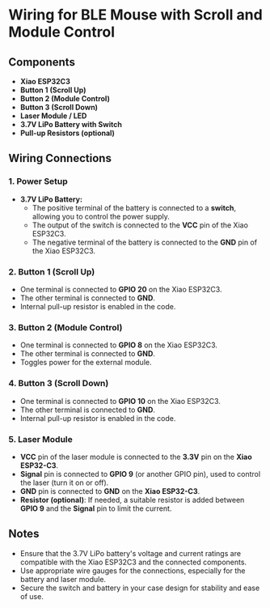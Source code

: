# Wiring for BLE Mouse with Scroll and Module Control  

## Components  
- **Xiao ESP32C3**  
- **Button 1 (Scroll Up)**  
- **Button 2 (Module Control)**  
- **Button 3 (Scroll Down)**  
- **Laser Module / LED**  
- **3.7V LiPo Battery with Switch**  
- **Pull-up Resistors (optional)**  

## Wiring Connections  

### 1. Power Setup  
- **3.7V LiPo Battery:**  
  - The positive terminal of the battery is connected to a **switch**, allowing you to control the power supply.  
  - The output of the switch is connected to the **VCC** pin of the Xiao ESP32C3.  
  - The negative terminal of the battery is connected to the **GND** pin of the Xiao ESP32C3.  

### 2. Button 1 (Scroll Up)  
- One terminal is connected to **GPIO 20** on the Xiao ESP32C3.  
- The other terminal is connected to **GND**.  
- Internal pull-up resistor is enabled in the code.  

### 3. Button 2 (Module Control)  
- One terminal is connected to **GPIO 8** on the Xiao ESP32C3.  
- The other terminal is connected to **GND**.  
- Toggles power for the external module.  

### 4. Button 3 (Scroll Down)  
- One terminal is connected to **GPIO 10** on the Xiao ESP32C3.  
- The other terminal is connected to **GND**.  
- Internal pull-up resistor is enabled in the code.  

### 5. Laser Module
- **VCC** pin of the laser module is connected to the **3.3V** pin on the **Xiao ESP32-C3**.
- **Signal** pin is connected to **GPIO 9** (or another GPIO pin), used to control the laser (turn it on or off).
- **GND** pin is connected to **GND** on the **Xiao ESP32-C3**.
- **Resistor (optional)**: If needed, a suitable resistor is added between **GPIO 9** and the **Signal** pin to limit the current.


## Notes  
- Ensure that the 3.7V LiPo battery's voltage and current ratings are compatible with the Xiao ESP32C3 and the connected components.  
- Use appropriate wire gauges for the connections, especially for the battery and laser module.  
- Secure the switch and battery in your case design for stability and ease of use.  
